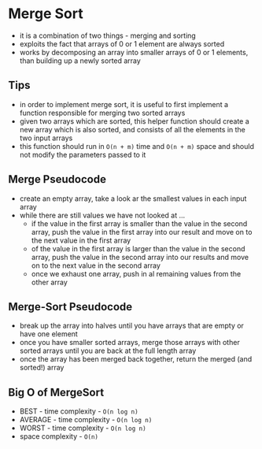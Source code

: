# Merge Sort

-   it is a combination of two things - merging and sorting
-   exploits the fact that arrays of 0 or 1 element are always sorted
-   works by decomposing an array into smaller arrays of 0 or 1 elements, than building up a newly sorted array

## Tips

-   in order to implement merge sort, it is useful to first implement a function responsible for merging two sorted arrays
-   given two arrays which are sorted, this helper function should create a new array which is also sorted, and consists of all the elements in the two input arrays
-   this function should run in `O(n + m)` time and `O(n + m)` space and should not modify the parameters passed to it

## Merge Pseudocode

-   create an empty array, take a look ar the smallest values in each input array
-   while there are still values we have not looked at ...
    -   if the value in the first array is smaller than the value in the second array, push the value in the first array into our result and move on to the next value in the first array
    -   of the value in the first array is larger than the value in the second array, push the value in the second array into our results and move on to the next value in the second array
    -   once we exhaust one array, push in al remaining values from the other array

## Merge-Sort Pseudocode

-   break up the array into halves until you have arrays that are empty or have one element
-   once you have smaller sorted arrays, merge those arrays with other sorted arrays until you are back at the full length array
-   once the array has been merged back together, return the merged (and sorted!) array

## Big O of MergeSort

-   BEST - time complexity - `O(n log n)`
-   AVERAGE - time complexity - `O(n log n)`
-   WORST - time complexity - `O(n log n)`
-   space complexity - `O(n)`
